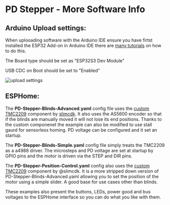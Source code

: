 # **PD Stepper** - More Software Info

## Arduino Upload settings: ##
When uplooading software with the Arduino IDE ensure you have firtst installed the ESP32 Add-on in Arduino IDE there are [many tutorials](https://randomnerdtutorials.com/installing-esp32-arduino-ide-2-0/) on how to do this.

The Board type should be set as "ESP32S3 Dev Module"

USB CDC on Boot should be set to "Enabled"

![upload settings](https://github.com/joshr120/PD-Stepper/assets/120012174/f002548a-ec56-4bae-93c7-10ec5e83b6d1)


## ESPHome: ##
The **PD-Stepper-Blinds-Advanced.yaml** config file uses the [custom TMC2209](https://github.com/slimcdk/esphome-custom-components/tree/master/esphome/components/tmc2209) component by [slimcdk](https://github.com/slimcdk). It also uses the AS5600 encoder so that if the blinds are manually moved it will not lose its end positions. Thanks to the custom componenet the example can also be modified to use stall gaurd for sensorless homing. PD voltage can be configured and it set an startup.

The **PD-Stepper-Blinds-Simple.yaml** config file simply treats the TMC2209 as a a4988 driver. The microsteps and PD voltage are set at startup by GPIO pins and the motor is driven via the STEP and DIR pins.

The **PD-Stepper-Position-Control.yaml** config also uses the [custom TMC2209](https://github.com/slimcdk/esphome-custom-components/tree/master/esphome/components/tmc2209) component by @slimcdk. It is a more stripped down version of PD-Stepper-Blinds-Advanced.yaml allowing you to set the position of the motor using a simple slider. A good base for use cases other than blinds.

These examples also present the buttons, LEDs, power good and bus voltages to the ESPHome interface so you can do what you like with them.

